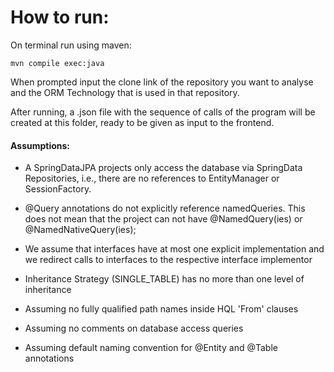 # How to run:

On terminal run using maven:

`mvn compile exec:java`

When prompted input the clone link of the repository
you want to analyse and the ORM Technology 
that is used in that repository.

After running, a .json file with the sequence of calls 
of the program will be created at this folder, ready to
be given as input to the frontend.

#### Assumptions:
* A SpringDataJPA projects only access the database via SpringData Repositories, i.e.,
there are no references to EntityManager or SessionFactory.

* @Query annotations do not explicitly reference namedQueries.
This does not mean that the project can not have @NamedQuery(ies)
or @NamedNativeQuery(ies);

* We assume that interfaces have at most one explicit implementation
and we redirect calls to interfaces to the respective interface implementor 

* Inheritance Strategy (SINGLE_TABLE) has no more than one level of inheritance

* Assuming no fully qualified path names inside HQL 'From' clauses

* Assuming no comments on database access queries

* Assuming default naming convention for @Entity and @Table annotations
